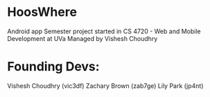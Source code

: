 HoosWhere
=========

Android app Semester project started in CS 4720 - Web and Mobile Development at UVa
Managed by Vishesh Choudhry

Founding Devs:
=========
Vishesh Choudhry (vic3df)
Zachary Brown (zab7ge)
Lily Park (jp4nt)

